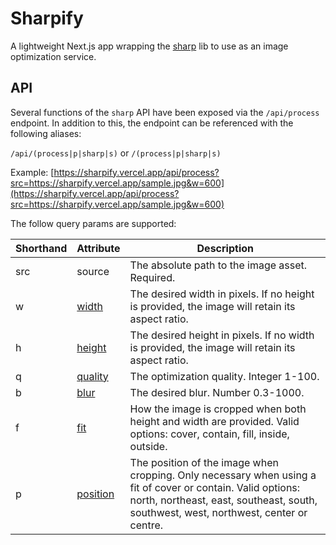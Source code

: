 # Sharpify

A lightweight Next.js app wrapping the [sharp](https://sharp.pixelplumbing.com/) lib to use as an image optimization service.

## API

Several functions of the `sharp` API have been exposed via the `/api/process` endpoint. In addition to this, the endpoint can be referenced with the following aliases:

`/api/(process|p|sharp|s)` or `/(process|p|sharp|s)`

Example: [https://sharpify.vercel.app/api/process?src=https://sharpify.vercel.app/sample.jpg&w=600](https://sharpify.vercel.app/api/process?src=https://sharpify.vercel.app/sample.jpg&w=600)

The follow query params are supported:

| Shorthand | Attribute | Description                                                                                                                                                                                          |
|-----------|-----------|------------------------------------------------------------------------------------------------------------------------------------------------------------------------------------------------------|
| src       | source    | The absolute path to the image asset. Required.                                                                                                                                                      |
| w         | [width](https://sharp.pixelplumbing.com/api-resize#resize)     | The desired width in pixels. If no height is provided, the image will retain its aspect ratio.                                                                                                       |
| h         | [height](https://sharp.pixelplumbing.com/api-resize#resize)    | The desired height in pixels. If no width is provided, the image will retain its aspect ratio.                                                                                                       |
| q         | [quality](https://sharp.pixelplumbing.com/api-output#jpeg)   | The optimization quality. Integer 1-100.                                                                                                                                                             |
| b         | [blur](https://sharp.pixelplumbing.com/api-operation#blur)      | The desired blur. Number 0.3-1000.                                                                                                                                                                   |
| f         | [fit](https://sharp.pixelplumbing.com/api-resize#resize)       | How the image is cropped when both height and width are provided. Valid options: cover, contain, fill, inside, outside.                                                                              |
| p         | [position](https://sharp.pixelplumbing.com/api-resize#resize)  | The position of the image when cropping. Only necessary when using a fit of cover or contain. Valid options: north, northeast, east, southeast, south, southwest, west, northwest, center or centre. |
